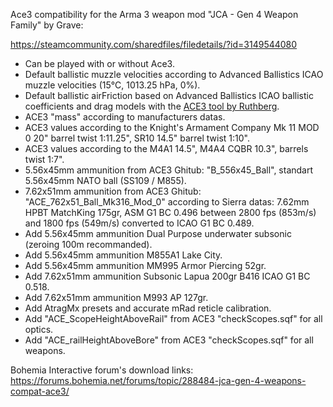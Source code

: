 Ace3 compatibility for the Arma 3 weapon mod "JCA - Gen 4 Weapon Family" by Grave:

https://steamcommunity.com/sharedfiles/filedetails/?id=3149544080

- Can be played with or without Ace3.
- Default ballistic muzzle velocities according to Advanced Ballistics ICAO muzzle velocities (15°C, 1013.25 hPa, 0%).
- Default ballistic airFriction based on Advanced Ballistics ICAO ballistic coefficients and drag models with the [ACE3 tool by Ruthberg](https://github.com/acemod/ACE3/blob/master/tools/generate_airfriction_config.py).
- ACE3 "mass" according to manufacturers datas.
- ACE3 values according to the Knight's Armament Company Mk 11 MOD 0 20" barrel twist 1:11.25", SR10 14.5" barrel twist 1:10".
- ACE3 values according to the M4A1 14.5", M4A4 CQBR 10.3", barrels twist 1:7".
- 5.56x45mm ammunition from ACE3 Ghitub: "B_556x45_Ball", standart 5.56x45mm NATO ball (SS109 / M855).
- 7.62x51mm ammunition from ACE3 Ghitub: "ACE_762x51_Ball_Mk316_Mod_0" according to Sierra datas: 7.62mm HPBT MatchKing 175gr, ASM G1 BC 0.496 between 2800 fps (853m/s) and 1800 fps (549m/s) converted to ICAO G1 BC 0.489.
- Add 5.56x45mm ammunition Dual Purpose underwater subsonic (zeroing 100m recommanded).
- Add 5.56x45mm ammunition M855A1 Lake City.
- Add 5.56x45mm ammunition MM995 Armor Piercing 52gr.
- Add 7.62x51mm ammunition Subsonic Lapua 200gr B416 ICAO G1 BC 0.518.
- Add 7.62x51mm ammunition M993 AP 127gr.
- Add AtragMx presets and accurate mRad reticle calibration.
- Add "ACE_ScopeHeightAboveRail" from ACE3 "checkScopes.sqf" for all optics.
- Add "ACE_railHeightAboveBore" from ACE3 "checkScopes.sqf" for all weapons.

Bohemia Interactive forum's download links: https://forums.bohemia.net/forums/topic/288484-jca-gen-4-weapons-compat-ace3/
